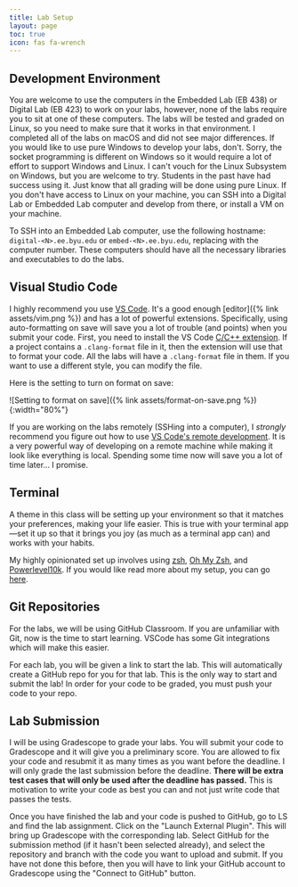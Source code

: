 ```yaml
---
title: Lab Setup
layout: page
toc: true
icon: fas fa-wrench
---
```


## Development Environment

You are welcome to use the computers in the Embedded Lab (EB 438) or Digital Lab (EB 423) to work on your labs, however, none of the labs require you to sit at one of these computers. The labs will be tested and graded on Linux, so you need to make sure that it works in that environment. I completed all of the labs on macOS and did not see major differences. If you would like to use pure Windows to develop your labs, don't. Sorry, the socket programming is different on Windows so it would require a lot of effort to support Windows and Linux. I can't vouch for the Linux Subsystem on Windows, but you are welcome to try. Students in the past have had success using it. Just know that all grading will be done using pure Linux. If you don't have access to Linux on your machine, you can SSH into a Digital Lab or Embedded Lab computer and develop from there, or install a VM on your machine.

To SSH into an Embedded Lab computer, use the following hostname: `digital-<N>.ee.byu.edu` or `embed-<N>.ee.byu.edu`, replacing <N> with the computer number. These computers should have all the necessary libraries and executables to do the labs.

## Visual Studio Code

I highly recommend you use [VS Code](https://code.visualstudio.com). It's a good enough [editor]({% link assets/vim.png %}) and has a lot of powerful extensions. Specifically, using auto-formatting on save will save you a lot of trouble (and points) when you submit your code. First, you need to install the VS Code [C/C++ extension](https://marketplace.visualstudio.com/items?itemName=ms-vscode.cpptools). If a project contains a `.clang-format` file in it, then the extension will use that to format your code. All the labs will have a `.clang-format` file in them. If you want to use a different style, you can modify the file.

Here is the setting to turn on format on save:

![Setting to format on save]({% link assets/format-on-save.png %}){:width="80%"}

If you are working on the labs remotely (SSHing into a computer), I *strongly* recommend you figure out how to use [VS Code's remote development](https://code.visualstudio.com/docs/remote/ssh). It is a very powerful way of developing on a remote machine while making it look like everything is local. Spending some time now will save you a lot of time later... I promise.

## Terminal

A theme in this class will be setting up your environment so that it matches your preferences, making your life easier. This is true with your terminal app—set it up so that it brings you joy (as much as a terminal app can) and works with your habits. 

My highly opinionated set up involves using [zsh](https://en.wikipedia.org/wiki/Z_shell), [Oh My Zsh](https://github.com/ohmyzsh/ohmyzsh), and [Powerlevel10k](https://github.com/romkatv/powerlevel10k). If you would like read more about my setup, you can go [here](https://byunetlab.notion.site/Phil-s-Computer-Setup-0722e33e22e74460aa53f58d5f2babb8).

## Git Repositories

For the labs, we will be using GitHub Classroom. If you are unfamiliar with Git, now is the time to start learning. VSCode has some Git integrations which will make this easier. 

For each lab, you will be given a link to start the lab. This will automatically create a GitHub repo for you for that lab. This is the only way to start and submit the lab! In order for your code to be graded, you must push your code to your repo.

## Lab Submission

I will be using Gradescope to grade your labs. You will submit your code to Gradescope and it will give you a preliminary score. You are allowed to fix your code and resubmit it as many times as you want before the deadline. I will only grade the last submission before the deadline. **There will be extra test cases that will only be used after the deadline has passed.** This is motivation to write your code as best you can and not just write code that passes the tests.

Once you have finished the lab and your code is pushed to GitHub, go to LS and find the lab assignment. Click on the "Launch External Plugin". This will bring up Gradescope with the corresponding lab. Select GitHub for the submission method (if it hasn't been selected already), and select the repository and branch with the code you want to upload and submit. If you have not done this before, then you will have to link your GitHub account to Gradescope using the "Connect to GitHub" button.
